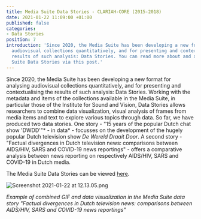 ```yaml
---
title: Media Suite Data Stories - CLARIAH-CORE (2015-2018)
date: 2021-01-22 11:09:00 +01:00
published: false
categories:
- Data Stories
position: 7
introduction: 'Since 2020, the Media Suite has been developing a new format for analysing
  audiovisual collections quantitatively, and for presenting and contextualising the
  results of such analysis: Data Stories. You can read more about and access the Media
  Suite Data Stories via this post.'
---
```


Since 2020, the Media Suite has been developing a new format for analysing audiovisual collections quantitatively, and for presenting and contextualising the results of such analysis: Data Stories. Working with the metadata and items of the collections available in the Media Suite, in particular those of the Institute for Sound and Vision, Data Stories allows researchers to combine data visualization, visual analysis of frames from media items and text to explore various topics through data. So far, we have produced two data stories. One story - "15 years of the popular Dutch chat show 'DWDD'"* - in data* - focusses on the development of the hugely popular Dutch television show *De Wereld Draait Door*. A second story - "Factual divergences in Dutch television news: comparisons between AIDS/HIV, SARS and COVID-19 news reportings" - offers a comparative analysis between news reporting on respectively AIDS/HIV, SARS and COVID-19 in Dutch media.

The Media Suite Data Stories can be viewed [here](https://mediasuitedatastories.clariah.nl/).

![Screenshot 2021-01-22 at 12.13.05.png](/uploads/Screenshot%202021-01-22%20at%2012.13.05.png)

*Example of combined GIF and data visualization in the Media Suite data story "Factual divergences in Dutch television news: comparisons between AIDS/HIV, SARS and COVID-19 news reportings"*